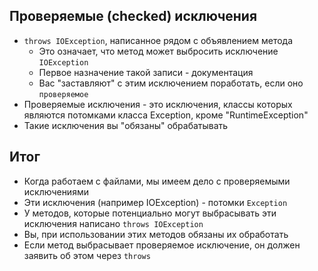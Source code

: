 ## Проверяемые (checked) исключения

* `throws IOException`, написанное рядом с объявлением метода
  * Это означает, что метод может выбросить исключение `IOException`
  * Первое назначение такой записи - документация
  * Вас "заставляют" с этим исключением поработать, если оно `проверяемое`
* Проверяемые исключения - это исключения, классы которых являются потомками класса Exception, кроме "RuntimeException"
* Такие исключения вы "обязаны" обрабатывать

## Итог

* Когда работаем с файлами, мы имеем дело с проверяемыми исключениями
* Эти исключения (например IOException) - потомки `Exception`
* У методов, которые потенциально могут выбрасывать эти исключения написано `throws IOException`
* Вы, при использовании этих методов обязаны их обработать
* Если метод выбрасывает проверяемое исключение, он должен заявить об этом через `throws` 